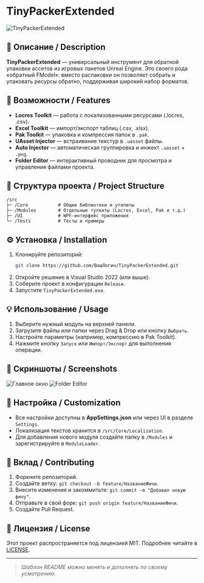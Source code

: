 # TinyPackerExtended

![TinyPackerExtended](docs/logo.png)

## 📖 Описание / Description

**TinyPackerExtended** — универсальный инструмент для обратной упаковки ассетов из игровых пакетов Unreal Engine. Это своего рода «обратный FModel»: вместо распаковки он позволяет собрать и упаковать ресурсы обратно, поддерживая широкий набор форматов.

## 🚀 Возможности / Features

- **Locres Toolkit** — работа с локализованными ресурсами (.locres, .csv).
- **Excel Toolkit** — импорт/экспорт таблиц (.csv, .xlsx).
- **Pak Toolkit** — упаковка и компрессия папок в `.pak`.
- **UAsset Injector** — встраивание текстур в `.uasset` файлы.
- **Auto Injector** — автоматическая группировка и инжект `.uasset` + `.png`.
- **Folder Editor** — интерактивный проводник для просмотра и управления файлами проекта.

## 📂 Структура проекта / Project Structure

```
/src
├─ /Core           # Общие библиотеки и утилиты
├─ /Modules        # Отдельные тулкиты (Locres, Excel, Pak и т.д.)
├─ /UI             # WPF-интерфейс приложения
└─ /Tests          # Тесты и примеры
```

## ⚙️ Установка / Installation

1. Клонируйте репозиторий:
   ```bash
   git clone https://github.com/ВашЛогин/TinyPackerExtended.git
   ```
2. Откройте решение в Visual Studio 2022 (или выше).
3. Соберите проект в конфигурации `Release`.
4. Запустите `TinyPackerExtended.exe`.

## 💡 Использование / Usage

1. Выберите нужный модуль на верхней панели.
2. Загрузите файлы или папки через Drag & Drop или кнопку `Выбрать`.
3. Настройте параметры (например, компрессию в Pak Toolkit).
4. Нажмите кнопку `Запуск` или `Импорт/Экспорт` для выполнения операции.

## 📸 Скриншоты / Screenshots

![Главное окно](docs/screenshots/main.png)
![Folder Editor](docs/screenshots/folder-editor.png)

## 🔧 Настройка / Customization

- Все настройки доступны в **AppSettings.json** или через UI в разделе `Settings`.
- Локализация текстов хранится в `/src/Core/Localization`.
- Для добавления нового модуля создайте папку в `/Modules` и зарегистрируйте в `ModuleLoader`.

## 🤝 Вклад / Contributing

1. Форкните репозиторий.
2. Создайте ветку: `git checkout -b feature/НазваниеФичи`.
3. Внесите изменения и закоммитьте: `git commit -m "Добавил новую фичу"`.
4. Отправьте в свой форк: `git push origin feature/НазваниеФичи`.
5. Создайте Pull Request.

## 📜 Лицензия / License

Этот проект распространяется под лицензией MIT. Подробнее читайте в [LICENSE](LICENSE).

---

> _Шаблон README можно менять и дополнять по своему усмотрению._
